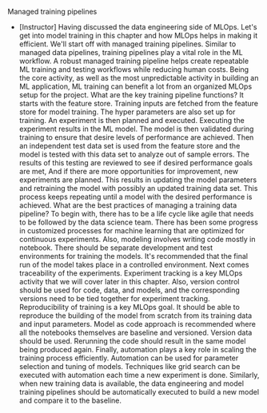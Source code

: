 Managed training pipelines
- [Instructor] Having discussed the data engineering side of MLOps. Let's get into model training in this chapter and how MLOps helps in making it efficient. We'll start off with managed training pipelines. Similar to managed data pipelines, training pipelines play a vital role in the ML workflow. A robust managed training pipeline helps create repeatable ML training and testing workflows while reducing human costs. Being the core activity, as well as the most unpredictable activity in building an ML application, ML training can benefit a lot from an organized MLOps setup for the project. What are the key training pipeline functions? It starts with the feature store. Training inputs are fetched from the feature store for model training. The hyper parameters are also set up for training. An experiment is then planned and executed. Executing the experiment results in the ML model. The model is then validated during training to ensure that desire levels of performance are achieved. Then an independent test data set is used from the feature store and the model is tested with this data set to analyze out of sample errors. The results of this testing are reviewed to see if desired performance goals are met, And if there are more opportunities for improvement, new experiments are planned. This results in updating the model parameters and retraining the model with possibly an updated training data set. This process keeps repeating until a model with the desired performance is achieved. What are the best practices of managing a training data pipeline? To begin with, there has to be a life cycle like agile that needs to be followed by the data science team. There has been some progress in customized processes for machine learning that are optimized for continuous experiments. Also, modeling involves writing code mostly in notebook. There should be separate development and test environments for training the models. It's recommended that the final run of the model takes place in a controlled environment. Next comes traceability of the experiments. Experiment tracking is a key MLOps activity that we will cover later in this chapter. Also, version control should be used for code, data, and models, and the corresponding versions need to be tied together for experiment tracking. Reproducibility of training is a key MLOps goal. It should be able to reproduce the building of the model from scratch from its training data and input parameters. Model as code approach is recommended where all the notebooks themselves are baseline and versioned. Version data should be used. Rerunning the code should result in the same model being produced again. Finally, automation plays a key role in scaling the training process efficiently. Automation can be used for parameter selection and tuning of models. Techniques like grid search can be executed with automation each time a new experiment is done. Similarly, when new training data is available, the data engineering and model training pipelines should be automatically executed to build a new model and compare it to the baseline.